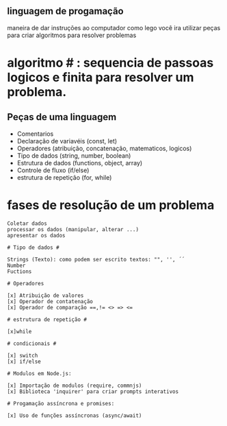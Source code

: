 ## linguagem de progamação

 maneira de dar instruções ao computador
 como lego você ira utilizar peças para criar algoritmos para resolver problemas

 # algoritmo # : sequencia de passoas logicos e finita para resolver um problema.

 ## Peças de uma linguagem ##

   - Comentarios
   - Declaração de variavéis (const, let)
   - Operadores (atribuição, concatenação, matematicos, logicos)
   - Tipo de dados (string, number, boolean)
   - Estrutura de dados (functions, object, array)
   - Controle de fluxo (if/else)
   - estrutura de repetição (for, while)

   # fases de resolução de um problema #

    Coletar dados
    processar os dados (manipular, alterar ...)
    apresentar os dados

    # Tipo de dados #

    Strings (Texto): como podem ser escrito textos: "", '', ´´
    Number
    Fuctions

    # Operadores 

    [x] Atribuição de valores
    [x] Operador de contatenação
    [x] Operador de comparação ==,!= <> => <=

    # estrutura de repetição #

    [x]while

    # condicionais #

    [x] switch
    [x] if/else

    # Modulos em Node.js:

    [x] Importação de modulos (require, commnjs)
    [x] Biblioteca 'inquirer' para criar prompts interativos

    # Progamação assíncrona e promises:

    [x] Uso de funções assíncronas (async/await)